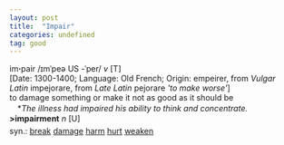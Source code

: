 ```yaml
---
layout: post
title:  "Impair"
categories: undefined
tag: good
---
```

<DIV style="MARGIN: 0px 0px 5px">im<B>·</B>pair /ɪmˈpeə US -ˈper/ <I>v</I> [T] <BR>[Date: 1300-1400; Language: Old French; Origin: empeirer, from <I>Vulgar Latin</I> impejorare, from <I>Late Latin</I> pejorare <I>'to make worse'</I>]<BR>to damage something or make it not as good as it should be<BR>　*<I>The illness had impaired his ability to think and concentrate.</I><BR><B>&gt;impairment</B> <I>n</I> [U]</DIV>
<DIV style="MARGIN: 0px 0px 5px">
<DIV style="MARGIN: 4px 0px">syn.: <A href="{{ site.baseurl }}/break"><U>break</U></A> <A href="{{ site.baseurl }}/damage"><U>damage</U></A> <A href="{{ site.baseurl }}/harm"><U>harm</U></A> <A href="{{ site.baseurl }}/hurt"><U>hurt</U></A> <A href="{{ site.baseurl }}/weaken"><U>weaken</U></A></DIV></DIV>

